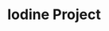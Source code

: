 ---
title: Iodine Project
layout: item.html
item: 'Грядки и клумбы'
subcategory: 'Другое'
caption: 'Металлические контейнеры для растений'
subcategory_link: '/drugoe'
item_info:
    price: 'от 3 000 ₽ за шт'
    time_production: '1 день'
    time_installment: 'от 15 минут'
content:
    - paragraph: 'Грядки из оцинкованной стали представляют из себя невысокие ограждения, внутри которых обычно помещается земля с различными растениями или овощами.'
    - paragraph: 'Отлично подходит в условиях ограниченных пространств, а также позволяет разграничивать пространство внутри огорода.'
    - image: '/services/gryadka.jpg'
---